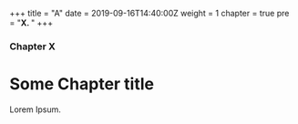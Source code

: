 +++
title = "A"
date = 2019-09-16T14:40:00Z
weight = 1
chapter = true
pre = "<b>X. </b>"
+++

### Chapter X

# Some Chapter title

Lorem Ipsum.
